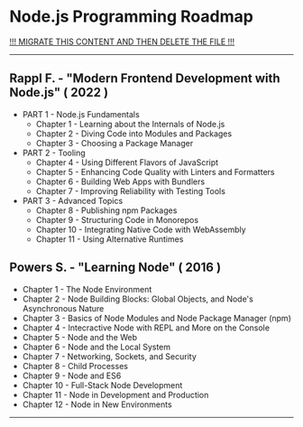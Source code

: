 # Node.js Programming Roadmap

[!!! MIGRATE THIS CONTENT AND THEN DELETE THE FILE !!!]()

---

## Rappl F. - "Modern Frontend Development with Node.js" ( 2022 )

* PART 1 - Node.js Fundamentals
  * Chapter 1 - Learning about the Internals of Node.js
  * Chapter 2 - Diving Code into Modules and Packages
  * Chapter 3 - Choosing a Package Manager
* PART 2 - Tooling
  * Chapter 4 - Using Different Flavors of JavaScript
  * Chapter 5 - Enhancing Code Quality with Linters and Formatters
  * Chapter 6 - Building Web Apps with Bundlers
  * Chapter 7 - Improving Reliability with Testing Tools
* PART 3 - Advanced Topics
  * Chapter 8 - Publishing npm Packages
  * Chapter 9 - Structuring Code in Monorepos
  * Chapter 10 - Integrating Native Code with WebAssembly
  * Chapter 11 - Using Alternative Runtimes

## Powers S. - "Learning Node" ( 2016 )

* Chapter 1 - The Node Environment
* Chapter 2 - Node Building Blocks: Global Objects, and Node's Asynchronous Nature
* Chapter 3 - Basics of Node Modules and Node Package Manager (npm)
* Chapter 4 - Intecractive Node with REPL and More on the Console
* Chapter 5 - Node and the Web
* Chapter 6 - Node and the Local System
* Chapter 7 - Networking, Sockets, and Security
* Chapter 8 - Child Processes
* Chapter 9 - Node and ES6
* Chapter 10 - Full-Stack Node Development
* Chapter 11 - Node in Development and Production
* Chapter 12 - Node in New Environments

---
